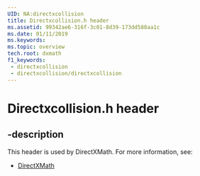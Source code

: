 ```yaml
---
UID: NA:directxcollision
title: Directxcollision.h header
ms.assetid: 99342ae6-316f-3c01-8d39-173dd588aa1c
ms.date: 01/11/2019
ms.keywords: 
ms.topic: overview
tech.root: dxmath
f1_keywords:
 - directxcollision
 - directxcollision/directxcollision
---
```


# Directxcollision.h header


## -description

This header is used by DirectXMath. For more information, see:

- [DirectXMath](../_dxmath/index.md)

